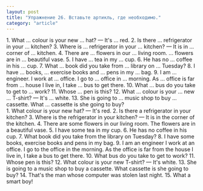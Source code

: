 ```yaml
---
layout: post
title: "Упражнение 26. Вставьте артикль, где необходимо."
category: "article"
---
```

<section class="question">
1. What ... colour is your new ... hat? — It's ... red. 2. Is there ... refrigerator in your ... kitchen? 
3. Where is ... refrigerator in your ... kitchen? — It is in ... corner of ... kitchen. 4. There are ... flowers in our ... living room. ... flowers are in ... beautiful vase. 5. I have ... tea in my ... cup. 6. He has no ... coffee in his ... cup. 7. What ... book did you take from ... library on ... Tuesday? 8. I have ... books, ... exercise books and ... pens in my ... bag. 9. I am ... engineer. I work at ... office. I go to ... office in ... morning. As ... office is far from ... house I live in, I take ... bus to get there. 10. What ... bus do you take to get to ... work? 11. Whose ... pen is this? 12. What ... colour is your ... new ... T-shirt? — It's ... white. 13. She is going to ... music shop to buy ... cassette. What ... cassette is she going to buy?
</section>

<section class="answer">
1. What colour is your new hat? — It's red. 2. Is there a refrigerator in your kitchen? 3. Where is the refrigerator in your kitchen? — It is in the corner of the kitchen. 4. There are some flowers in our living room. The flowers are in a beautiful vase. 5. I have some tea in my cup. 6. He has no coffee in his cup. 7. What book did you take from the library on Tuesday? 8. I have some books, exercise books and pens in my bag. 9. I am an engineer I work at an office. I go to the office in the morning. As the office is far from the house I live in, I take a bus to get there. 10. What bus do you take to get to work? 11. Whose pen is this? 12. What colour is your new T-shirt? — It's white. 13. She is going to a music shop to buy a cassette. What cassette is she going to buy? 14. That's the man whose computer was stolen last night. 15. What a smart boy!
</section>